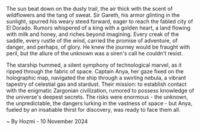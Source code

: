 
The sun beat down on the dusty trail, the air thick with the scent of wildflowers and the tang of sweat.  Sir Gareth, his armor glinting in the sunlight, spurred his weary steed forward, eager to reach the fabled city of El Dorado.  Rumors whispered of a king with a golden heart, a land flowing with milk and honey, and riches beyond imagining.  Every creak of the saddle, every rustle of the wind, carried the promise of adventure, of danger, and perhaps, of glory.  He knew the journey would be fraught with peril, but the allure of the unknown was a siren's call he couldn't resist.

The starship hummed, a silent symphony of technological marvel, as it ripped through the fabric of space. Captain Anya, her gaze fixed on the holographic map, navigated the ship through a swirling nebula, a vibrant tapestry of celestial gas and stardust.  Their mission: to establish contact with the enigmatic Zargonian civilization, rumored to possess knowledge of the universe's deepest secrets.  The risks were enormous -  the unknown, the unpredictable, the dangers lurking in the vastness of space - but Anya, fueled by an insatiable thirst for discovery, was ready to face them all. 

~ By Hozmi - 10 November 2024
